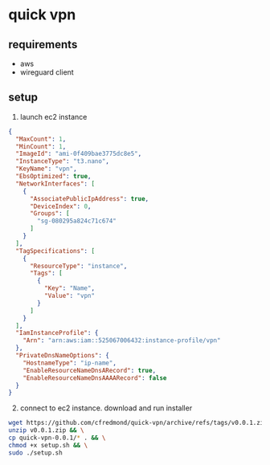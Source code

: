 # quick vpn

## requirements
- aws
- wireguard client

## setup
1. launch ec2 instance
```json
{
  "MaxCount": 1,
  "MinCount": 1,
  "ImageId": "ami-0f409bae3775dc8e5",
  "InstanceType": "t3.nano",
  "KeyName": "vpn",
  "EbsOptimized": true,
  "NetworkInterfaces": [
    {
      "AssociatePublicIpAddress": true,
      "DeviceIndex": 0,
      "Groups": [
        "sg-080295a824c71c674"
      ]
    }
  ],
  "TagSpecifications": [
    {
      "ResourceType": "instance",
      "Tags": [
        {
          "Key": "Name",
          "Value": "vpn"
        }
      ]
    }
  ],
  "IamInstanceProfile": {
    "Arn": "arn:aws:iam::525067006432:instance-profile/vpn"
  },
  "PrivateDnsNameOptions": {
    "HostnameType": "ip-name",
    "EnableResourceNameDnsARecord": true,
    "EnableResourceNameDnsAAAARecord": false
  }
}
```
2. connect to ec2 instance. download and run installer
```bash
wget https://github.com/cfredmond/quick-vpn/archive/refs/tags/v0.0.1.zip && \
unzip v0.0.1.zip && \
cp quick-vpn-0.0.1/* . && \
chmod +x setup.sh && \
sudo ./setup.sh
```
